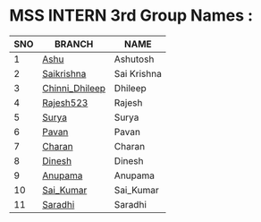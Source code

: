 # MSS INTERN 3rd Group Names :

| SNO | BRANCH | NAME |
| ----------- | ----------- | ----------- |
| 1 | [Ashu](https://github.com/mssinternthree/mssintern/tree/ashu) | Ashutosh |
| 2 | [Saikrishna](https://github.com/mssinternthree/mssintern/tree/saikrishna) | Sai Krishna |
| 3 | [Chinni_Dhileep](https://github.com/mssinternthree/mssintern/tree/Chinni_Dhileep) | Dhileep |
| 4 | [Rajesh523](https://github.com/mssinternthree/mssintern/tree/Rajesh523) | Rajesh |
| 5 | [Surya](https://github.com/mssinternthree/mssintern/tree/surya) | Surya |
| 6 | [Pavan](https://github.com/mssinternthree/mssintern/tree/Pavan) | Pavan |
| 7 | [Charan](https://github.com/mssinternthree/mssintern/tree/charan) | Charan |
| 8 | [Dinesh](https://github.com/mssinternthree/mssintern/tree/charan) | Dinesh |
| 9 | [Anupama](https://github.com/mssinternthree/mssintern/tree/charan) | Anupama |
| 10 | [Sai_Kumar](https://github.com/mssinternthree/mssintern/tree/Sai_Kumar) | Sai_Kumar |
| 11 | [Saradhi](https://github.com/mssinternthree/mssintern/tree/saradhi) | Saradhi |
